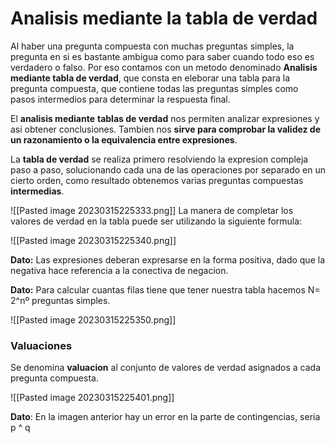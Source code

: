 # Analisis mediante la tabla de verdad

Al haber una pregunta compuesta con muchas preguntas simples, la pregunta en si es bastante ambigua como para saber cuando todo eso es verdadero o falso. Por eso contamos con un metodo denominado **Analisis mediante tabla de verdad**, que consta en eleborar una tabla para la pregunta compuesta, que contiene todas las preguntas simples como pasos intermedios para determinar la respuesta final.

El **analisis mediante** **tablas de verdad** nos permiten analizar expresiones y asi obtener conclusiones. Tambien nos **sirve para comprobar la validez de un razonamiento o la equivalencia entre expresiones**.

La **tabla de verdad** se realiza primero resolviendo la expresion compleja paso a paso, solucionando cada una de las operaciones por separado en un cierto orden, como resultado obtenemos varias preguntas compuestas **intermedias**.

![[Pasted image 20230315225333.png]]
La manera de completar los valores de verdad en la tabla puede ser utilizando la siguiente formula:

![[Pasted image 20230315225340.png]]

**Dato:** Las expresiones deberan expresarse en la forma positiva, dado que la negativa hace referencia a la conectiva de negacion.

**Dato:** Para calcular cuantas filas tiene que tener nuestra tabla hacemos N= 2^nº preguntas simples.

![[Pasted image 20230315225350.png]]

### Valuaciones

Se denomina **valuacion** al conjunto de valores de verdad asignados a cada pregunta compuesta.

![[Pasted image 20230315225401.png]]

**Dato**: En la imagen anterior hay un error en la parte de contingencias, seria p ^ q
